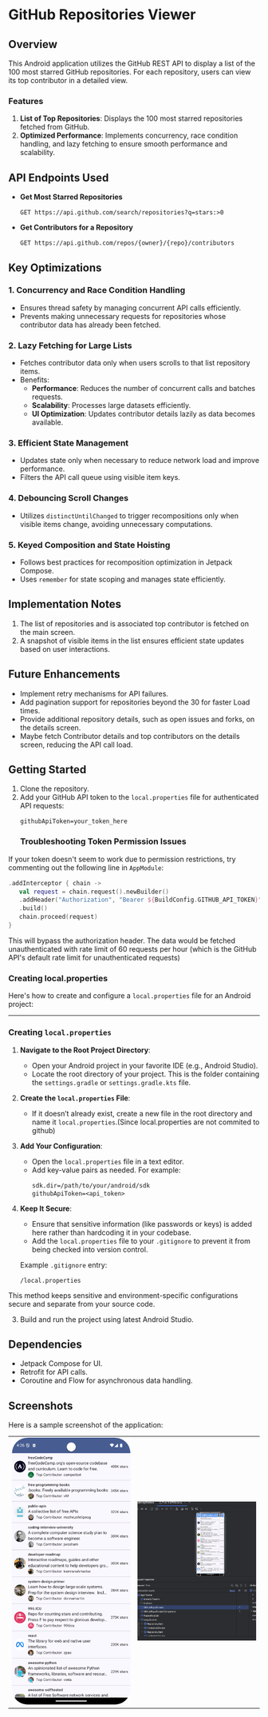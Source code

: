 # GitHub Repositories Viewer

## Overview
This Android application utilizes the GitHub REST API to display a list of the 100 most starred GitHub repositories. For each repository, users can view its top contributor in a detailed view.

### Features
1. **List of Top Repositories**: Displays the 100 most starred repositories fetched from GitHub.
2. **Optimized Performance**: Implements concurrency, race condition handling, and lazy fetching to ensure smooth performance and scalability.

## API Endpoints Used
- **Get Most Starred Repositories**
  ```
  GET https://api.github.com/search/repositories?q=stars:>0
  ```
- **Get Contributors for a Repository**
  ```
  GET https://api.github.com/repos/{owner}/{repo}/contributors
  ```

## Key Optimizations
### 1. **Concurrency and Race Condition Handling**
- Ensures thread safety by managing concurrent API calls efficiently.
- Prevents making unnecessary requests for repositories whose contributor data has already been fetched.


### 2. **Lazy Fetching for Large Lists**
- Fetches contributor data only when users scrolls to that list repository items.
- Benefits:
  - **Performance**: Reduces the number of concurrent calls and batches requests.
  - **Scalability**: Processes large datasets efficiently.
  - **UI Optimization**: Updates contributor details lazily as data becomes available.

### 3. **Efficient State Management**
- Updates state only when necessary to reduce network load and improve performance.
- Filters the API call queue using visible item keys.

### 4. **Debouncing Scroll Changes**
- Utilizes `distinctUntilChanged` to trigger recompositions only when visible items change, avoiding unnecessary computations.

### 5. **Keyed Composition and State Hoisting**
- Follows best practices for recomposition optimization in Jetpack Compose.
- Uses `remember` for state scoping and manages state efficiently.


## Implementation Notes
1. The list of repositories and is associated top contributor is fetched on the main screen.
2. A snapshot of visible items in the list ensures efficient state updates based on user interactions.

## Future Enhancements
- Implement retry mechanisms for API failures.
- Add pagination support for repositories beyond the 30 for faster Load times.
- Provide additional repository details, such as open issues and forks, on the details screen.
- Maybe fetch Contributor details and top contributors on the details screen, reducing the API call load.

## Getting Started
1. Clone the repository.
2. Add your GitHub API token to the `local.properties` file for authenticated API requests:
   ```
   githubApiToken=your_token_here
   ```
   ### Troubleshooting Token Permission Issues

If your token doesn't seem to work due to permission restrictions, try commenting out the following line in `AppModule`:

```kotlin
.addInterceptor { chain ->
   val request = chain.request().newBuilder()
   .addHeader("Authorization", "Bearer ${BuildConfig.GITHUB_API_TOKEN}")
   .build()
   chain.proceed(request)
}
```

This will bypass the authorization header. The data would be fetched unauthenticated with rate limit of 60 requests per hour (which is the GitHub API's default rate limit for unauthenticated requests)

 ### Creating local.properties
Here's how to create and configure a `local.properties` file for an Android project:

---

### **Creating `local.properties`**

1. **Navigate to the Root Project Directory**:
   - Open your Android project in your favorite IDE (e.g., Android Studio).
   - Locate the root directory of your project. This is the folder containing the `settings.gradle` or `settings.gradle.kts` file.

2. **Create the `local.properties` File**:
   - If it doesn’t already exist, create a new file in the root directory and name it `local.properties`.(Since local.properties are not commited to github)

3. **Add Your Configuration**:
   - Open the `local.properties` file in a text editor.
   - Add key-value pairs as needed. For example:
     ```properties
     sdk.dir=/path/to/your/android/sdk
     githubApiToken=<api_token>
     ```

4. **Keep It Secure**:
   - Ensure that sensitive information (like passwords or keys) is added here rather than hardcoding it in your codebase.
   - Add the `local.properties` file to your `.gitignore` to prevent it from being checked into version control.

   Example `.gitignore` entry:
   ```
   /local.properties
   ```
This method keeps sensitive and environment-specific configurations secure and separate from your source code.


3. Build and run the project using latest Android Studio.

## Dependencies
- Jetpack Compose for UI.
- Retrofit for API calls.
- Coroutine and Flow for asynchronous data handling.

## Screenshots
Here is a sample screenshot of the application:

<table>
  <tr>
    <td><img src="samples/demo_screenshot_github.png" alt="Main Screen" width="400"/></td>
    <td><img src="samples/recomposition_count.png" alt="Main Screen" width="400"/></td>
  </tr>
</table>



